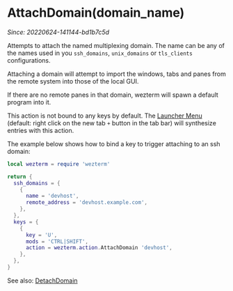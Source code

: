 # AttachDomain(domain_name)

*Since: 20220624-141144-bd1b7c5d*

Attempts to attach the named multiplexing domain.  The name can be any of the
names used in you `ssh_domains`, `unix_domains` or `tls_clients`
configurations.

Attaching a domain will attempt to import the windows, tabs and panes from the
remote system into those of the local GUI.

If there are no remote panes in that domain, wezterm will spawn a default
program into it.

This action is not bound to any keys by default. The [Launcher Menu](../../launch.md#the-launcher-menu)
(default: right click on the new tab `+` button in the tab bar) will synthesize
entries with this action.

The example below shows how to bind a key to trigger attaching to an ssh domain:

```lua
local wezterm = require 'wezterm'

return {
  ssh_domains = {
    {
      name = 'devhost',
      remote_address = 'devhost.example.com',
    },
  },
  keys = {
    {
      key = 'U',
      mods = 'CTRL|SHIFT',
      action = wezterm.action.AttachDomain 'devhost',
    },
  },
}
```

See also: [DetachDomain](DetachDomain.md)
